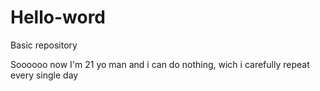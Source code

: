 # Hello-word

Basic repository

Soooooo now I'm 21 yo man and i can do nothing, wich i carefully repeat every single day

